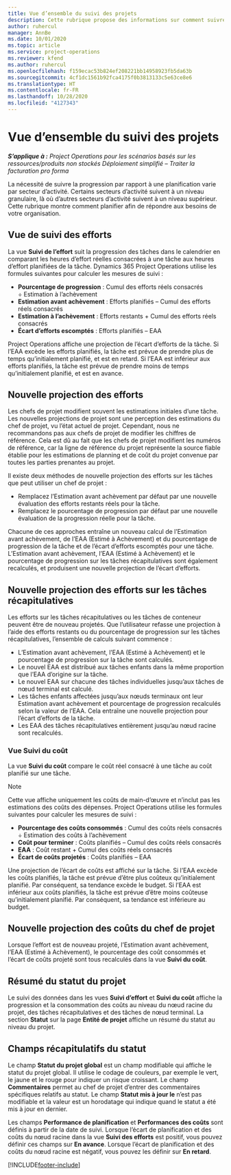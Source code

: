 ```yaml
---
title: Vue d’ensemble du suivi des projets
description: Cette rubrique propose des informations sur comment suivre la progression d’un projet et de la consommation des coûts.
author: ruhercul
manager: AnnBe
ms.date: 10/01/2020
ms.topic: article
ms.service: project-operations
ms.reviewer: kfend
ms.author: ruhercul
ms.openlocfilehash: f159ecac53b824ef208221bb14958923fb5da63b
ms.sourcegitcommit: 4cf1dc1561b92fca4175f0b3813133c5e63ce8e6
ms.translationtype: HT
ms.contentlocale: fr-FR
ms.lasthandoff: 10/28/2020
ms.locfileid: "4127343"
---
```

# <a name="project-tracking-overview"></a>Vue d’ensemble du suivi des projets

_**S’applique à :** Project Operations pour les scénarios basés sur les ressources/produits non stockés Déploiement simplifié – Traiter la facturation pro forma_

La nécessité de suivre la progression par rapport à une planification varie par secteur d’activité. Certains secteurs d’activité suivent à un niveau granulaire, là où d’autres secteurs d’activité suivent à un niveau supérieur. Cette rubrique montre comment planifier afin de répondre aux besoins de votre organisation.

## <a name="effort-tracking-view"></a>Vue de suivi des efforts

La vue **Suivi de l’effort** suit la progression des tâches dans le calendrier en comparant les heures d’effort réelles consacrées à une tâche aux heures d’effort planifiées de la tâche. Dynamics 365 Project Operations utilise les formules suivantes pour calculer les mesures de suivi :

- **Pourcentage de progression** : Cumul des efforts réels consacrés ÷ Estimation à l’achèvement 
- **Estimation avant achèvement** : Efforts planifiés – Cumul des efforts réels consacrés 
- **Estimation à l’achèvement** : Efforts restants + Cumul des efforts réels consacrés 
- **Écart d’efforts escomptés** : Efforts planifiés – EAA

Project Operations affiche une projection de l’écart d’efforts de la tâche. Si l’EAA excède les efforts planifiés, la tâche est prévue de prendre plus de temps qu’initialement planifié, et est en retard. Si l’EAA est inférieur aux efforts planifiés, la tâche est prévue de prendre moins de temps qu’initialement planifié, et est en avance.

## <a name="reprojecting-effort"></a>Nouvelle projection des efforts

Les chefs de projet modifient souvent les estimations initiales d’une tâche. Les nouvelles projections de projet sont une perception des estimations du chef de projet, vu l’état actuel de projet. Cependant, nous ne recommandons pas aux chefs de projet de modifier les chiffres de référence. Cela est dû au fait que les chefs de projet modifient les numéros de référence, car la ligne de référence du projet représente la source fiable établie pour les estimations de planning et de coût du projet convenue par toutes les parties prenantes au projet.

Il existe deux méthodes de nouvelle projection des efforts sur les tâches que peut utiliser un chef de projet :

- Remplacez l’Estimation avant achèvement par défaut par une nouvelle évaluation des efforts restants réels pour la tâche. 
- Remplacez le pourcentage de progression par défaut par une nouvelle évaluation de la progression réelle pour la tâche.

Chacune de ces approches entraîne un nouveau calcul de l’Estimation avant achèvement, de l’EAA (Estimé à Achèvement) et du pourcentage de progression de la tâche et de l’écart d’efforts escomptés pour une tâche. L’Estimation avant achèvement, l’EAA (Estimé à Achèvement) et le pourcentage de progression sur les tâches récapitulatives sont également recalculés, et produisent une nouvelle projection de l’écart d’efforts.

## <a name="reprojection-of-effort-on-summary-tasks"></a>Nouvelle projection des efforts sur les tâches récapitulatives

Les efforts sur les tâches récapitulatives ou les tâches de conteneur peuvent être de nouveau projetés. Que l’utilisateur refasse une projection à l’aide des efforts restants ou du pourcentage de progression sur les tâches récapitulatives, l’ensemble de calculs suivant commence :

- L’Estimation avant achèvement, l’EAA (Estimé à Achèvement) et le pourcentage de progression sur la tâche sont calculés.
- Le nouvel EAA est distribué aux tâches enfants dans la même proportion que l’EAA d’origine sur la tâche.
- Le nouvel EAA sur chacune des tâches individuelles jusqu’aux tâches de nœud terminal est calculé. 
- Les tâches enfants affectées jusqu’aux nœuds terminaux ont leur Estimation avant achèvement et pourcentage de progression recalculés selon la valeur de l’EAA. Cela entraîne une nouvelle projection pour l’écart d’efforts de la tâche. 
- Les EAA des tâches récapitulatives entièrement jusqu’au nœud racine sont recalculés.

### <a name="cost-tracking-view"></a>Vue Suivi du coût 

La vue **Suivi du coût** compare le coût réel consacré à une tâche au coût planifié sur une tâche. 

> [!NOTE]
> Cette vue affiche uniquement les coûts de main-d’œuvre et n’inclut pas les estimations des coûts des dépenses. Project Operations utilise les formules suivantes pour calculer les mesures de suivi :

- **Pourcentage des coûts consommés** : Cumul des coûts réels consacrés ÷ Estimation des coûts à l’achèvement
- **Coût pour terminer** : Coûts planifiés – Cumul des coûts réels consacrés
- **EAA** : Coût restant + Cumul des coûts réels consacrés
- **Écart de coûts projetés** : Coûts planifiés – EAA

Une projection de l’écart de coûts est affiché sur la tâche. Si l’EAA excède les coûts planifiés, la tâche est prévue d’être plus coûteux qu’initialement planifié. Par conséquent, sa tendance excède le budget. Si l’EAA est inférieur aux coûts planifiés, la tâche est prévue d’être moins coûteuse qu’initialement planifié. Par conséquent, sa tendance est inférieure au budget.

## <a name="project-managers-reprojection-of-cost"></a>Nouvelle projection des coûts du chef de projet

Lorsque l’effort est de nouveau projeté, l’Estimation avant achèvement, l’EAA (Estimé à Achèvement), le pourcentage des coût consommés et l’écart de coûts projeté sont tous recalculés dans la vue **Suivi du coût**.

## <a name="project-status-summary"></a>Résumé du statut du projet

Le suivi des données dans les vues **Suivi d’effort** et **Suivi du coût** affiche la progression et la consommation des coûts au niveau du nœud racine du projet, des tâches récapitulatives et des tâches de nœud terminal. La section **Statut** sur la page **Entité de projet** affiche un résumé du statut au niveau du projet.

## <a name="status-summary-fields"></a>Champs récapitulatifs du statut

Le champ **Statut du projet global** est un champ modifiable qui affiche le statut du projet global. Il utilise le codage de couleurs, par exemple le vert, le jaune et le rouge pour indiquer un risque croissant. Le champ **Commentaires** permet au chef de projet d’entrer des commentaires spécifiques relatifs au statut. Le champ **Statut mis à jour le** n’est pas modifiable et la valeur est un horodatage qui indique quand le statut a été mis à jour en dernier.

Les champs **Performance de planification** et **Performances des coûts** sont définis à partir de la date de suivi. Lorsque l’écart de planification et des coûts du nœud racine dans la vue **Suivi des efforts** est positif, vous pouvez définir ces champs sur **En avance**. Lorsque l’écart de planification et des coûts du nœud racine est négatif, vous pouvez les définir sur **En retard**.


[!INCLUDE[footer-include](../includes/footer-banner.md)]